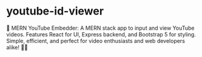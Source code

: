 # youtube-id-viewer
🚀 MERN YouTube Embedder: A MERN stack app to input and view YouTube videos. Features React for UI, Express backend, and Bootstrap 5 for styling. Simple, efficient, and perfect for video enthusiasts and web developers alike! 🎥✨
